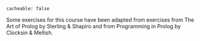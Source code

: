 ```
cacheable: false
```

Some exercises for this course have been adapted from exercises from The Art of Prolog by Sterling & Shapiro and from Programming in Prolog by Clocksin & Mellish. 
